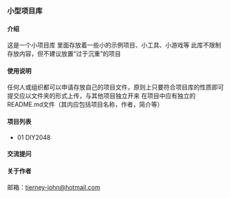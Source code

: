 ### 小型项目库 
#### 介绍

这是一个小项目库
里面存放着一些小的示例项目、小工具、小游戏等
此库不限制存放内容，但不建议放置“过于沉重”的项目

#### 使用说明

任何人或组织都可以申请存放自己的项目文件，原则上只要符合项目库的性质即可
提交应以文件夹的形式上传，与其他项目独立开来
在项目中应有独立的README.md文件（其内应包括项目名称，作者，简介等）

#### 项目列表

  - 01 DIY2048

#### 交流提问

#### 关于作者

邮箱：tierney-john@hotmail.com
